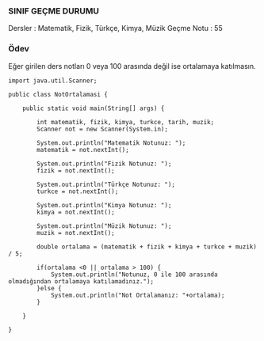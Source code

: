 ### SINIF GEÇME DURUMU
Dersler : Matematik, Fizik, Türkçe, Kimya, Müzik
Geçme Notu : 55
### Ödev
Eğer girilen ders notları 0 veya 100 arasında değil ise ortalamaya katılmasın.
```
import java.util.Scanner;

public class NotOrtalamasi {

	public static void main(String[] args) {

		int matematik, fizik, kimya, turkce, tarih, muzik;
		Scanner not = new Scanner(System.in);

		System.out.println("Matematik Notunuz: ");
		matematik = not.nextInt();

		System.out.println("Fizik Notunuz: ");
		fizik = not.nextInt();
		
		System.out.println("Türkçe Notunuz: ");
		turkce = not.nextInt();
		
		System.out.println("Kimya Notunuz: ");
		kimya = not.nextInt();

		System.out.println("Müzik Notunuz: ");
		muzik = not.nextInt();

		double ortalama = (matematik + fizik + kimya + turkce + muzik) / 5;
		
		if(ortalama <0 || ortalama > 100) {
			System.out.println("Notunuz, 0 ile 100 arasında olmadığından ortalamaya katılamadınız.");
		}else {
			System.out.println("Not Ortalamanız: "+ortalama);
		}

	}

}

```
